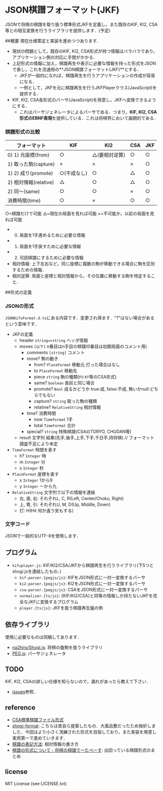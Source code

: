 # JSON棋譜フォーマット(JKF)
JSONで将棋の棋譜を取り扱う標準形式JKFを定義し，また既存のKIF, KI2, CSA等との相互変換を行うライブラリを提供します．(予定)

##概要
現在仕様策定と実装を進めつつあります．

* 現状の問題として，既存のKIF, KI2, CSA形式が持つ情報はバラバラであり，アプリケーション側の対応に手間がかかる．
* 上記形式の情報に加え，棋譜再生や表示に必要な情報を持った形式をJSONで表し，これを流通用の**JSON棋譜フォーマット(JKF)**とする．
	* JKFが一般的になれば，棋譜再生を行うアプリケーションの作成が容易になる．
	* 一例として，JKFを元に棋譜再生を行うJKFPlayerクラス(JavaScript)を提供する．
* KIF, KI2, CSA各形式のパーサ(JavaScript)を用意し，JKFへ変換できるようにする．
	* これはパーサジェネレータによるパーサである．つまり，**KIF, KI2, CSA形式のEBNF表現**を提供している．これは将棋界において画期的である．

### 棋譜形式の比較

| フォーマット | KIF | KI2 | CSA | JKF |
| --- | --- | --- | --- | --- |
| 0) 1) 元座標(from) | ○ | △(要相対逆算) | ○ | ○ |
| 1) 取った駒(capture) | × | × | × | ○ |
| 1) 2) 成り(promote) | ○(不成なし) | ○ | △ | ○ |
| 2) 相対情報(relative) | △ | ○ | △ | ○ |
| 2) 同〜(same) | ○ | ○ | × | ○ |
| 消費時間(time) | ○ | × | ○ | ○ |

○=棋譜だけで可能 △=現在の局面を見れば可能 ×=不可能か，以前の局面を見れば可能

* 0) 局面を1手進めるために必要な情報
* 1) 局面を1手戻すために必要な情報
* 2) 可読棋譜にするために必要な情報
* 相対情報: 上下左右など，同じ座標に複数の駒が移動できる場合に駒を区別するための情報．
* 相対逆算: 局面と座標と相対情報から，その位置に移動する駒を特定すること．

##形式の定義
### JSONの形式
`JSONKifuFormat.d.ts`にある内容です．変更され得ます．"?"はない場合があるという意味です．

* JKFの定義
	* header `string=>string` ヘッダ情報
	* moves `[以下]` n番目はn手目の棋譜(0番目は初期局面のコメント用)
		* comments `[string]` コメント
		* move? 駒の動き
			* from? `PlaceFormat` 移動元 打った場合はなし
			* to `PlaceFormat` 移動先
			* piece `string` 駒の種類(`FU` `KY`等のCSA形式)
			* same? `boolean` 直前と同じ場合
			* promote? `Bool` 成るかどうか true:成, false:不成, 無いかnull:どちらでもない
			* capture? `string` 取った駒の種類
			* relative? `RelativeString` 相対情報
		* time? 消費時間
			* now `TimeFormat` 1手
			* total `TimeFormat` 合計
		* special? `string` 特殊棋譜(CSAのTORYO, CHUDAN等)
	* result 文字列 結果(先手,後手,上手,下手,千日手,持将棋) // フォーマット調査不足により未定
* `TimeFormat` 時間を表す
	* h? `Integer` 時
	* m `Integer` 分
	* s `Integer` 秒
* `PlaceFormat` 座標を表す
	* x `Integer` 1から9
	* y `Integer` 一から九
* `RelativeString` 文字列で以下の情報を連結
	* 左, 直, 右: それぞれL, C, R(Left, Center/Choku, Right)
	* 上, 寄, 引: それぞれU, M, D(Up, Middle, Down)
	* 打: H(Hit 何か違う気もする)

### 文字コード
JSONで一般的なUTF-8を使用します．

## プログラム

* `kifuplayer.js`: KIF/KI2/CSA/JKFから棋譜再生を行うライブラリ(下5つとshogi.jsを連結したもの．)
	* `kif-parser.{pegjs/js}`: KIFをJSON形式に一対一変換するパーサ
	* `ki2-parser.{pegjs/js}`: KI2をJSON形式に一対一変換するパーサ
	* `csa-parser.{pegjs/js}`: CSAをJSON形式に一対一変換するパーサ
	* `normalizer.{ts/js}`: {KIF/KI2/CSA}と同等の情報しか持たないJKFを完全なJKFに変換するプログラム
	* `player.{ts/js}`: JKFを扱う棋譜再生盤の例

## 依存ライブラリ
使用に必要なものは同梱してあります．

* [na2hiro/Shogi.js](https://github.com/na2hiro/Shogi.js): 将棋の盤駒を扱うライブラリ
* [PEG.js](http://pegjs.majda.cz/): パーサジェネレータ

## TODO
KIF, KI2, CSAの詳しい仕様を知らないので，漏れがあったら教えて下さい．

* [issues](https://github.com/na2hiro/json-kifu-format/issues)参照．


## reference

* [CSA標準棋譜ファイル形式](http://www.computer-shogi.org/protocol/record_v22.html)
* [shogi-format](https://code.google.com/p/shogi-format/): こちらは昔自ら提案したもの．大風呂敷だったため挫折しました．今回はより小さく洗練された形式を目指しており，また実装を用意し実用第一で進めていきます．
* [棋譜の表記方法](http://www.shogi.or.jp/faq/kihuhyouki.html): 相対情報の書き方
* [棋譜の形式について - 将棋の棋譜でーたべーす](http://wiki.optus.nu/shogi/index.php?post=%B4%FD%C9%E8%A4%CE%B7%C1%BC%B0%A4%CB%A4%C4%A4%A4%A4%C6): 出回っている棋譜形式のまとめ

## license

MIT License (see LICENSE.txt)
